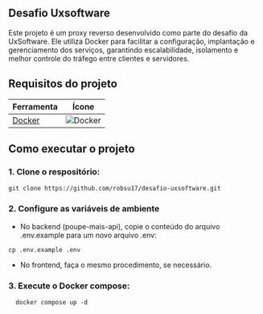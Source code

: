 ## Desafio Uxsoftware 
Este projeto é um proxy reverso desenvolvido como parte do desafio da UxSoftware. Ele utiliza Docker para facilitar a configuração, implantação e gerenciamento dos serviços, garantindo escalabilidade, isolamento e melhor controle do tráfego entre clientes e servidores.

## Requisitos do projeto  

| Ferramenta | Ícone |
|------------|-------|
| [Docker](https://www.docker.com/) | ![Docker](https://img.icons8.com/?size=32&id=cdYUlRaag9G9&format=png&color=000000) |

## Como executar o projeto

### 1. Clone o respositório:

```
git clone https://github.com/robsu17/desafio-uxsoftware.git
```

### 2. Configure as variáveis de ambiente

- No backend (poupe-mais-api), copie o conteúdo do arquivo .env.example para um novo arquivo .env:
```
cp .env.example .env
```
- No frontend, faça o mesmo procedimento, se necessário.

### 3. Execute o Docker compose:
```
  docker compose up -d
```